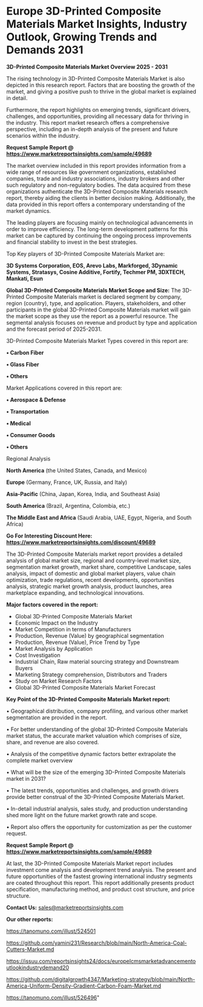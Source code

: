 # Europe 3D-Printed Composite Materials Market Insights, Industry Outlook, Growing Trends and Demands 2031

<Strong> 3D-Printed Composite Materials Market Overview 2025 - 2031</strong>

The rising technology in 3D-Printed Composite Materials Market is also depicted in this research report. Factors that are boosting the growth of the market, and giving a positive push to thrive in the global market is explained in detail.

Furthermore, the report highlights on emerging trends, significant drivers, challenges, and opportunities, providing all necessary data for thriving in the industry. This report market research offers a comprehensive perspective, including an in-depth analysis of the present and future scenarios within the industry.

<strong>Request Sample Report @ <a href=https://www.marketreportsinsights.com/sample/49689>https://www.marketreportsinsights.com/sample/49689</a></strong>

The market overview included in this report provides information from a wide range of resources like government organizations, established companies, trade and industry associations, industry brokers and other such regulatory and non-regulatory bodies. The data acquired from these organizations authenticate the 3D-Printed Composite Materials research report, thereby aiding the clients in better decision making. Additionally, the data provided in this report offers a contemporary understanding of the market dynamics.

The leading players are focusing mainly on technological advancements in order to improve efficiency. The long-term development patterns for this market can be captured by continuing the ongoing process improvements and financial stability to invest in the best strategies.

Top Key players of 3D-Printed Composite Materials Market are:

<strong>3D Systems Corporation, EOS, Arevo Labs, Markforged, 3Dynamic Systems, Stratasys, Cosine Additive, Fortify, Techmer PM, 3DXTECH, Mankati, Esun</strong>

<strong><b>Global 3D-Printed Composite Materials Market Scope and Size:</b></strong>
The 3D-Printed Composite Materials market is declared segment by company, region (country), type, and application. Players, stakeholders, and other participants in the global 3D-Printed Composite Materials market will gain the market scope as they use the report as a powerful resource. The segmental analysis focuses on revenue and product by type and application and the forecast period of 2025-2031.

3D-Printed Composite Materials Market Types covered in this report are:

<strong>•  Carbon Fiber

•  Glass Fiber

•  Others</strong>

Market Applications covered in this report are:

<strong>•  Aerospace & Defense

•  Transportation

•  Medical

•  Consumer Goods

•  Others</strong> 

Regional Analysis

<strong>North America</strong> (the United States, Canada, and Mexico)

<strong>Europe</strong> (Germany, France, UK, Russia, and Italy)

<strong>Asia-Pacific</strong> (China, Japan, Korea, India, and Southeast Asia)

<strong>South America</strong> (Brazil, Argentina, Colombia, etc.)

<strong>The Middle East and Africa</strong> (Saudi Arabia, UAE, Egypt, Nigeria, and South Africa)

<strong>Go For Interesting Discount Here: <a href=https://www.marketreportsinsights.com/discount/49689>https://www.marketreportsinsights.com/discount/49689</a></strong>

The 3D-Printed Composite Materials market report provides a detailed analysis of global market size, regional and country-level market size, segmentation market growth, market share, competitive Landscape, sales analysis, impact of domestic and global market players, value chain optimization, trade regulations, recent developments, opportunities analysis, strategic market growth analysis, product launches, area marketplace expanding, and technological innovations.

<strong><b>Major factors covered in the report:</b></strong>
<ul>
  <li>Global 3D-Printed Composite Materials Market </li>
  <li>Economic Impact on the Industry</li>
  <li>Market Competition in terms of Manufacturers</li>
  <li>Production, Revenue (Value) by geographical segmentation</li>
  <li>Production, Revenue (Value), Price Trend by Type</li>
  <li>Market Analysis by Application</li>
  <li>Cost Investigation</li>
  <li>Industrial Chain, Raw material sourcing strategy and Downstream Buyers</li>
  <li>Marketing Strategy comprehension, Distributors and Traders</li>
  <li>Study on Market Research Factors</li>
  <li>Global 3D-Printed Composite Materials Market Forecast</li>
</ul>

<strong><b>Key Point of the 3D-Printed Composite Materials Market report:</b></strong>

• Geographical distribution, company profiling, and various other market segmentation are provided in the report.

• For better understanding of the global 3D-Printed Composite Materials market status, the accurate market valuation which comprises of size, share, and revenue are also covered.

• Analysis of the competitive dynamic factors better extrapolate the complete market overview

• What will be the size of the emerging 3D-Printed Composite Materials market in 2031?

• The latest trends, opportunities and challenges, and growth drivers provide better construal of the 3D-Printed Composite Materials Market.

• In-detail industrial analysis, sales study, and production understanding shed more light on the future market growth rate and scope.

• Report also offers the opportunity for customization as per the customer request.

<strong>Request Sample Report @ <a href=https://www.marketreportsinsights.com/sample/49689>https://www.marketreportsinsights.com/sample/49689</a></strong>

At last, the 3D-Printed Composite Materials Market report includes investment come analysis and development trend analysis. The present and future opportunities of the fastest growing international industry segments are coated throughout this report. This report additionally presents product specification, manufacturing method, and product cost structure, and price structure.

<strong>Contact Us:</strong>
sales@marketreportsinsights.com

<strong>Our other reports:</strong>

<a href=https://tanomuno.com/illust/524501>https://tanomuno.com/illust/524501</a>

<a href=https://github.com/yamini231/Research/blob/main/North-America-Coal-Cutters-Market.md>https://github.com/yamini231/Research/blob/main/North-America-Coal-Cutters-Market.md</a>

<a href=https://issuu.com/reportsinsights24/docs/europelcmsmarketadvancementoutlookindustrydemand20>https://issuu.com/reportsinsights24/docs/europelcmsmarketadvancementoutlookindustrydemand20</a>

<a href=https://github.com/digitalgrowth4347/Marketing-strategy/blob/main/North-America-Uniform-Density-Gradient-Carbon-Foam-Market.md>https://github.com/digitalgrowth4347/Marketing-strategy/blob/main/North-America-Uniform-Density-Gradient-Carbon-Foam-Market.md</a>

<a href=https://tanomuno.com/illust/526496>https://tanomuno.com/illust/526496</a>"
